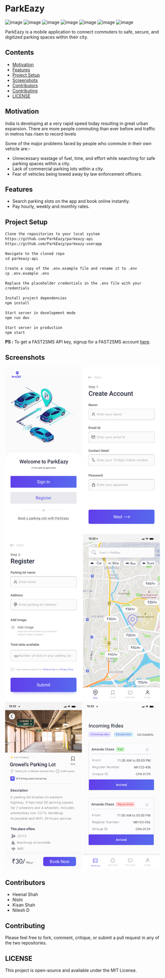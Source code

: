 # ParkEazy

![image](https://img.shields.io/badge/Node.js-339933?style=for-the-badge&logo=nodedotjs&logoColor=white) ![image](https://img.shields.io/badge/npm-CB3837?style=for-the-badge&logo=npm&logoColor=white) ![image](https://img.shields.io/badge/Express.js-000000?style=for-the-badge&logo=express&logoColor=white) ![image](https://img.shields.io/badge/MongoDB-4EA94B?style=for-the-badge&logo=mongodb&logoColor=white) ![image](https://img.shields.io/badge/Bootstrap-563D7C?style=for-the-badge&logo=bootstrap&logoColor=white) ![image](https://img.shields.io/badge/prettier-1A2C34?style=for-the-badge&logo=prettier&logoColor=F7BA3E) ![image](https://img.shields.io/badge/Flutter-02569B?style=for-the-badge&logo=flutter&logoColor=white)

ParkEazy is a mobile application to connect commuters to safe, secure, and digitized parking spaces within their city.

## Contents

- [Motivation](#motivation)
- [Features](#features)
- [Project Setup](#project-setup)
- [Screenshots](#screenshots)
- [Contributors](#contributors)
- [Contributing](#contributing)
- [LICENSE](#license)

## Motivation

India is developing at a very rapid speed today resulting in great urban expansion. There are more people commuting than ever before and traffic in metros has risen to record levels

Some of the major problems faced by people who commute in their own vehicle are:-

- Unnecessary wastage of fuel, time, and effort while searching for safe parking spaces within a city.
- Lack of commercial parking lots within a city.
- Fear of vehicles being towed away by law enforcement officers.

## Features

- Search parking slots on the app and book online instantly.
- Pay hourly, weekly and monthly rates.

## Project Setup

```
Clone the repositories to your local system
https://github.com/ParkEazy/parkeazy-api
https://github.com/ParkEazy/parkeazy-userapp

Navigate to the cloned repo
cd parkeazy-api

Create a copy of the .env.example file and rename it to .env
cp .env.example .env

Replace the placeholder credentials in the .env file with your credentials

Install project dependencies
npm install

Start server in development mode
npm run dev

Start server in production
npm start
```

**PS :** To get a FAST2SMS API key, signup for a FAST2SMS account [here](https://www.fast2sms.com/).

## Screenshots

<img alt="drawing" src="https://raw.githubusercontent.com/ParkEazy/parkeazy-api/development/screenshots/PartnerSideWelcome.png" width="250">
<img alt="drawing" src="https://raw.githubusercontent.com/ParkEazy/parkeazy-api/development/screenshots/PartnerSideCreate.png" width="250">
<img alt="drawing" src="https://raw.githubusercontent.com/ParkEazy/parkeazy-api/development/screenshots/Home%20Screen%20-%20Security%20Guard-2.png" width="250">

<img alt="drawing" src="https://raw.githubusercontent.com/ParkEazy/parkeazy-api/development/screenshots/Google%20Pixel%202%20-%201.png" width="250">
<img alt="drawing" src="https://raw.githubusercontent.com/ParkEazy/parkeazy-api/development/screenshots/ParkingDetail.png" width="250">
<img alt="drawing" src="https://raw.githubusercontent.com/ParkEazy/parkeazy-api/development/screenshots/Home%20Screen%20-%20Security%20Guard.png" width="250">

## Contributors

- Heenal Shah
- Nishi
- Kisan Shah
- Nilesh D

## Contributing

Please feel free to fork, comment, critique, or submit a pull request in any of the two repositories.

## LICENSE

This project is open-source and available under the MIT License.

